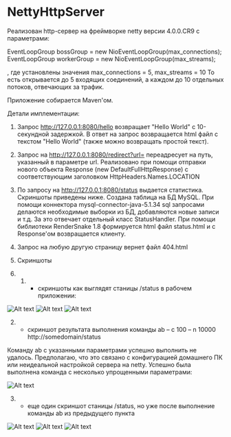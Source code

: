 # NettyHttpServer

Реализован  http-сервер на фреймворке netty версии 4.0.0.CR9 с параметрами:

EventLoopGroup bossGroup = new NioEventLoopGroup(max_connections);
EventLoopGroup workerGroup = new NioEventLoopGroup(max_streams);

, где установлены значения max_connections = 5, max_streams = 10
То есть открывается до 5 входящих соединений, а каждом до 10 отдельных потоков, отвечающих за трафик.

Приложение собирается Maven'ом.


Детали имплементации:

1. Запрос http://127.0.0.1:8080/hello возвращает "Hello World" с 10-секундной задержкой. В ответ на запрос возвращается
html файл с текстом "Hello World" (также можно возвращать простой текст).

2. Запрос на http://127.0.0.1:8080/redirect?url=<url> переадресует на путь, указанный в параметре url.
 Реализовано при помощи отправки нового объекта Response (new DefaultFullHttpResponse) 
с соответствующим заголовком HttpHeaders.Names.LOCATION

3. По запросу на http://127.0.0.1:8080/status выдается статистика. Скриншоты приведены ниже.
Создана таблица на БД MySQL. При помощи коннектора mysql-connector-java-5.1.34 sql запросами делаются 
необходимые выборки из БД, добавляются новые записи и т.д.
За это отвечает отдельный класс StatusHandler. При помощи библиотеки RenderSnake 1.8 формируется html файл 
status.html и с Response'ом возвращается клиенту.

4. Запрос на любую другую страницу вернет файл 404.html

5. Скриншоты
6. 1) - скриншоты как выглядят станицы /status в рабочем приложении:

![Alt text](/report/1_1_status_before.png?raw=true "Screenshot before 1")
![Alt text](/report/1_2_status_before.png?raw=true "Screenshot before 2")
![Alt text](/report/1_3_status_before.png?raw=true "Screenshot before 3")

2)  - скриншот результата выполнения команды ab – c 100 – n 10000 http://somedomain/status

Команду ab с указанными параметрами успешно выполнить не удалось. Предполагаю, что это связано с конфигурацией
домашнего ПК или неидеальной настройкой сервера на netty.
Успешно была выполнена команда с несколько упрощенными параметрами:

![Alt text](/report/status_ab.png?raw=true "Screenshot ab")

3)  - еще один скриншот станицы /status, но уже после выполнение команды ab из предыдущего пункта

![Alt text](/report/2_1_status_after.png?raw=true "Screenshot after 1")
![Alt text](/report/2_2_status_after.png?raw=true "Screenshot after 2")
![Alt text](/report/2_3_status_after.png?raw=true "Screenshot after 3")
